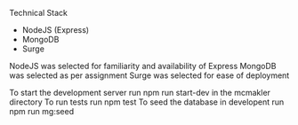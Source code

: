 Technical Stack
* NodeJS (Express)
* MongoDB
* Surge

NodeJS was selected for familiarity and availability of Express
MongoDB was selected as per assignment
Surge was selected for ease of deployment


To start the development server run npm run start-dev in the mcmakler directory
To run tests run npm test
To seed the database in developent run npm run mg:seed

